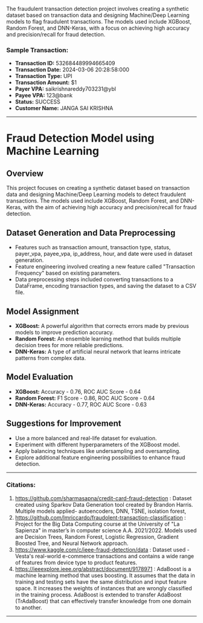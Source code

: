 The fraudulent transaction detection project involves creating a synthetic dataset based on transaction data and designing Machine/Deep Learning models to flag fraudulent transactions. The models used include XGBoost, Random Forest, and DNN-Keras, with a focus on achieving high accuracy and precision/recall for fraud detection.

### Sample Transaction:
- **Transaction ID:** 532684489994665409
- **Transaction Date:** 2024-03-06 20:28:58:000
- **Transaction Type:** UPI
- **Transaction Amount:** $1
- **Payer VPA:** saikrishnareddy703231@ybl
- **Payee VPA:** 123@bank
- **Status:** SUCCESS
- **Customer Name:** JANGA SAI KRISHNA

---

# Fraud Detection Model using Machine Learning

## Overview
This project focuses on creating a synthetic dataset based on transaction data and designing Machine/Deep Learning models to detect fraudulent transactions. The models used include XGBoost, Random Forest, and DNN-Keras, with the aim of achieving high accuracy and precision/recall for fraud detection.

## Dataset Generation and Data Preprocessing
- Features such as transaction amount, transaction type, status, payer_vpa, payee_vpa, ip_address, hour, and date were used in dataset generation.
- Feature engineering involved creating a new feature called "Transaction Frequency" based on existing parameters.
- Data preprocessing steps included converting transactions to a DataFrame, encoding transaction types, and saving the dataset to a CSV file.

## Model Assignment
- **XGBoost:** A powerful algorithm that corrects errors made by previous models to improve prediction accuracy.
- **Random Forest:** An ensemble learning method that builds multiple decision trees for more reliable predictions.
- **DNN-Keras:** A type of artificial neural network that learns intricate patterns from complex data.

## Model Evaluation
- **XGBoost:** Accuracy - 0.76, ROC AUC Score - 0.64
- **Random Forest:** F1 Score - 0.86, ROC AUC Score - 0.64
- **DNN-Keras:** Accuracy - 0.77, ROC AUC Score - 0.63

## Suggestions for Improvement
- Use a more balanced and real-life dataset for evaluation.
- Experiment with different hyperparameters of the XGBoost model.
- Apply balancing techniques like undersampling and oversampling.
- Explore additional feature engineering possibilities to enhance fraud detection.

---

### Citations:
1. https://github.com/sharmasapna/credit-card-fraud-detection : Dataset created using Sparkov Data Generation tool created by Brandon Harris. Multiple models applied- autoencoders, DNN, TSNE, isolation forest,
2. https://github.com/lmriccardo/fraudolent-transaction-classification : Project for the Big Data Computing course at the University of "La Sapienza" in master’s in computer science A.A. 2021/2022. Models used are Decision Trees, Random Forest, Logistic Regression, Gradient Boosted Tree, and Neural Network approach.
3. https://www.kaggle.com/c/ieee-fraud-detection/data : Dataset used - Vesta's real-world e-commerce transactions and contains a wide range of features from device type to product features.
4. https://ieeexplore.ieee.org/abstract/document/9178971 : AdaBoost is a machine learning method that uses boosting. It assumes that the data in training and testing sets have the same distribution and input feature space. It increases the weights of instances that are wrongly classified in the training process. AdaBoost is extended to transfer AdaBoost (TrAdaBoost) that can effectively transfer knowledge from one domain to another.

---
